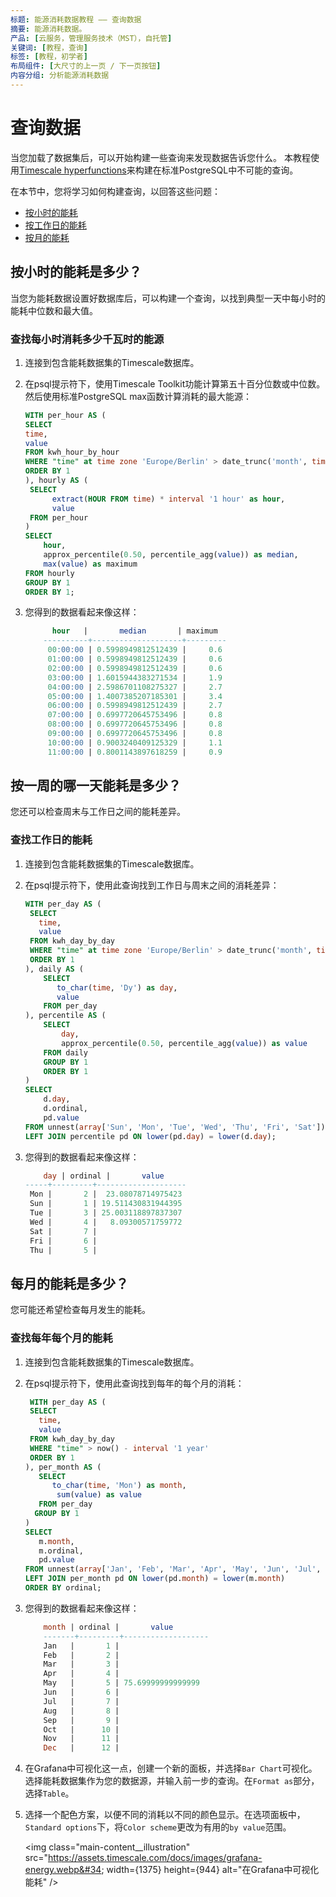 ```yaml
---
标题: 能源消耗数据教程 —— 查询数据
摘要: 能源消耗数据。
产品: [云服务，管理服务技术（MST），自托管]
关键词: [教程，查询]
标签: [教程，初学者]
布局组件: [大尺寸的上一页 / 下一页按钮]
内容分组: 分析能源消耗数据
---
```


# 查询数据

当您加载了数据集后，可以开始构建一些查询来发现数据告诉您什么。
本教程使用[Timescale hyperfunctions][about-hyperfunctions]来构建在标准PostgreSQL中不可能的查询。

在本节中，您将学习如何构建查询，以回答这些问题：

*   [按小时的能耗](#按小时的能耗是多少)
*   [按工作日的能耗](#按一周的哪一天能耗是多少)
*   [按月的能耗](#每月的能耗是多少)

## 按小时的能耗是多少？

当您为能耗数据设置好数据库后，可以构建一个查询，以找到典型一天中每小时的能耗中位数和最大值。

<Procedure>

### 查找每小时消耗多少千瓦时的能源

1. 连接到包含能耗数据集的Timescale数据库。
1. 在psql提示符下，使用Timescale Toolkit功能计算第五十百分位数或中位数。然后使用标准PostgreSQL max函数计算消耗的最大能源：

    ```sql
    WITH per_hour AS (
    SELECT
    time,
    value
    FROM kwh_hour_by_hour
    WHERE "time" at time zone 'Europe/Berlin' > date_trunc('month', time) - interval '1 year'
    ORDER BY 1
    ), hourly AS (
     SELECT
          extract(HOUR FROM time) * interval '1 hour' as hour,
          value
     FROM per_hour
    )
    SELECT
        hour,
        approx_percentile(0.50, percentile_agg(value)) as median,
        max(value) as maximum
    FROM hourly
    GROUP BY 1
    ORDER BY 1;
    ```

1. 您得到的数据看起来像这样：

    ```sql
          hour   |       median       | maximum
        ----------+--------------------+---------
         00:00:00 | 0.5998949812512439 |     0.6
         01:00:00 | 0.5998949812512439 |     0.6
         02:00:00 | 0.5998949812512439 |     0.6
         03:00:00 | 1.6015944383271534 |     1.9
         04:00:00 | 2.5986701108275327 |     2.7
         05:00:00 | 1.4007385207185301 |     3.4
         06:00:00 | 0.5998949812512439 |     2.7
         07:00:00 | 0.6997720645753496 |     0.8
         08:00:00 | 0.6997720645753496 |     0.8
         09:00:00 | 0.6997720645753496 |     0.8
         10:00:00 | 0.9003240409125329 |     1.1
         11:00:00 | 0.8001143897618259 |     0.9
    ```

</Procedure>

## 按一周的哪一天能耗是多少？

您还可以检查周末与工作日之间的能耗差异。

<Procedure>

### 查找工作日的能耗

1. 连接到包含能耗数据集的Timescale数据库。
1. 在psql提示符下，使用此查询找到工作日与周末之间的消耗差异：

    ```sql
    WITH per_day AS (
     SELECT
       time,
       value
     FROM kwh_day_by_day
     WHERE "time" at time zone 'Europe/Berlin' > date_trunc('month', time) - interval '1 year'
     ORDER BY 1
    ), daily AS (
        SELECT
           to_char(time, 'Dy') as day,
           value
        FROM per_day
    ), percentile AS (
        SELECT
            day,
            approx_percentile(0.50, percentile_agg(value)) as value
        FROM daily
        GROUP BY 1
        ORDER BY 1
    )
    SELECT
        d.day,
        d.ordinal,
        pd.value
    FROM unnest(array['Sun', 'Mon', 'Tue', 'Wed', 'Thu', 'Fri', 'Sat']) WITH ORDINALITY AS d(day, ordinal)
    LEFT JOIN percentile pd ON lower(pd.day) = lower(d.day);

    ```

1. 您得到的数据看起来像这样：

    ```sql
        day | ordinal |       value
    -----+---------+--------------------
     Mon |       2 |  23.08078714975423
     Sun |       1 | 19.511430831944395
     Tue |       3 | 25.003118897837307
     Wed |       4 |   8.09300571759772
     Sat |       7 |
     Fri |       6 |
     Thu |       5 |
    ```

</Procedure>

## 每月的能耗是多少？

您可能还希望检查每月发生的能耗。

<Procedure>

### 查找每年每个月的能耗

1. 连接到包含能耗数据集的Timescale数据库。
1. 在psql提示符下，使用此查询找到每年的每个月的消耗：

    ```sql
     WITH per_day AS (
     SELECT
       time,
       value
     FROM kwh_day_by_day
     WHERE "time" > now() - interval '1 year'
     ORDER BY 1
    ), per_month AS (
       SELECT
          to_char(time, 'Mon') as month,
           sum(value) as value
       FROM per_day
      GROUP BY 1
    )
    SELECT
       m.month,
       m.ordinal,
       pd.value
    FROM unnest(array['Jan', 'Feb', 'Mar', 'Apr', 'May', 'Jun', 'Jul', 'Aug', 'Sep', 'Oct', 'Nov', 'Dec']) WITH ORDINALITY AS m(month, ordinal)
    LEFT JOIN per_month pd ON lower(pd.month) = lower(m.month)
    ORDER BY ordinal;
    ```

1. 您得到的数据看起来像这样：

    ```sql
        month | ordinal |       value
        -------+---------+-------------------
        Jan   |       1 |
        Feb   |       2 |
        Mar   |       3 |
        Apr   |       4 |
        May   |       5 | 75.69999999999999
        Jun   |       6 |
        Jul   |       7 |
        Aug   |       8 |
        Sep   |       9 |
        Oct   |      10 |
        Nov   |      11 |
        Dec   |      12 |
    ```

1. [](#)<Optional /> 在Grafana中可视化这一点，创建一个新的面板，并选择`Bar Chart`可视化。选择能耗数据集作为您的数据源，并输入前一步的查询。在`Format as`部分，选择`Table`。

1. [](#)<Optional /> 选择一个配色方案，以便不同的消耗以不同的颜色显示。在选项面板中，`Standard options`下，将`Color scheme`更改为有用的`by value`范围。

    <img
    class="main-content__illustration"
    src="https://assets.timescale.com/docs/images/grafana-energy.webp&#34; 
    width={1375} height={944}
    alt="在Grafana中可视化能耗"
    />

</Procedure>

[about-hyperfunctions]: https://docs.timescale.com/use-timescale/latest/hyperfunctions/about-hyperfunctions/



